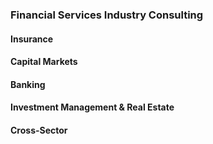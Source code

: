 ### Financial Services Industry Consulting
#### Insurance
#### Capital Markets
#### Banking
#### Investment Management & Real Estate
#### Cross-Sector

